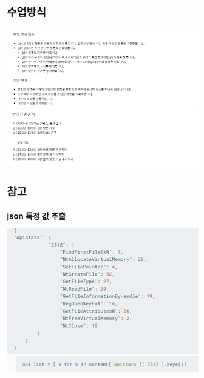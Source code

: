 # 수업방식
![수업 운영 방식 01](images/수업%20운영%20방식%2001.png)
![수업 운영 방식 02](images/수업%20운영%20방식%2002.png)

# 참고
## json 특정 값 추출
![json 특정 값 추출](images/json%20특정%20값%20추출01.png)
![json 특정 값 추출02](images/json%20특정%20값%20추출02.png)